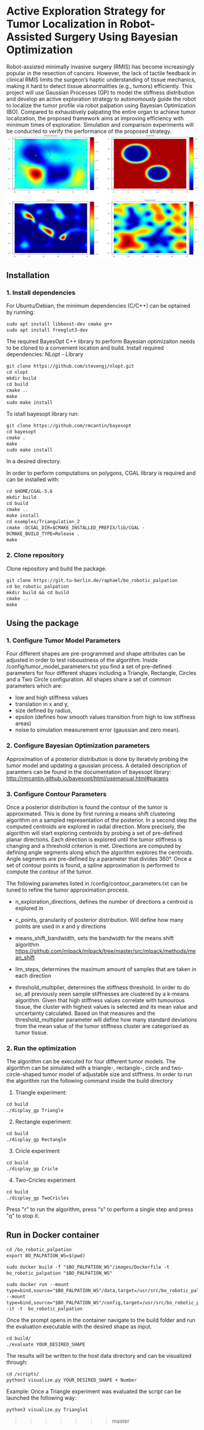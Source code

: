 
# Active Exploration Strategy for Tumor Localization in Robot-Assisted Surgery Using Bayesian Optimization
Robot-assisted minimally invasive surgery (RMIS) has become increasingly popular
in the resection of cancers. However, the lack of tactile feedback in clinical RMIS limits the
surgeon’s haptic understanding of tissue mechanics, making it hard to detect tissue abnormalities
(e.g., tumors) efficiently. This project will use Gaussian Processes (GP) to model the stiffness
distribution and develop an active exploration strategy to autonomously guide the robot to localize
the tumor profile via robot palpation using Bayesian Optimization (BO). Compared to exhaustively
palpating the entire organ to achieve tumor localization, the proposed framework aims at improving
efficiency with minimum times of exploration. Simulation and comparison experiments will be
conducted to verify the performance of the proposed strategy.
![Example Image](READMEPHOTO.png)

## Installation
### 1. Install dependencies 
For Ubuntu/Debian, the minimum dependencies (C/C++) can be optained by running: 
```
sudo apt install libboost-dev cmake g++
sudo apt install freeglut3-dev

```
The required BayesOpt C++ library to perform Bayesian optimizaiton needs to be cloned to a convenient location and build. 
Install required dependencies:
NLopt - Library
```
git clone https://github.com/stevengj/nlopt.git
cd nlopt
mkdir build
cd build
cmake ..
make
sudo make install

```
To istall bayesopt library run:
```
git clone https://github.com/rmcantin/bayesopt
cd bayesopt
cmake . 
make
sudo make install
```
In a desired directory.

In order to perform computations on polygons, CGAL library is required and can be installed with:
```
cd $HOME/CGAL-5.6
mkdir build
cd build
cmake ..                                                                          
make install                                                                      
cd examples/Triangulation_2                                                       
cmake -DCGAL_DIR=$CMAKE_INSTALLED_PREFIX/lib/CGAL -DCMAKE_BUILD_TYPE=Release .    
make                                                                             
```
### 2. Clone repository
Clone repository and build the package.
```
git clone https://git.tu-berlin.de/raphael/bo_robotic_palpation
cd bo_robotic_palpation
mkdir build && cd build
cmake ..
make
```
## Using the package 
### 1. Configure Tumor Model Parameters
Four different shapes are pre-programmed and shape attributes can be adjusted in order to test roboustness of the algorithm. Inside /config/tumor_model_parameters.txt you find a set of pre-defined parameters for four different shapes including a Triangle, Rectangle, Circles and a Two Circle configuration. All shapes share a set of common parameters which are:
-   low and high stiffness values
-   translation in x and y,
-   size defined by radius,
-   epsilon (defines how smooth values transition from high to low stiffness areas)
-   noise to simulation measurement error (gaussian and zero mean).

### 2. Configure Bayesian Optimization parameters
Approximation of a posterior distribution is done by iterativly probing the tumor model and updating a gaussian process. A detailed description of paramters can be found in the documentation of bayesopt library: http://rmcantin.github.io/bayesopt/html/usemanual.html#params
### 3. Configure Contour Parameters
Once a posterior distribution is found the contour of the tumor is approximated. This is done by first running a means shift clustering algorithm on a sampled representation of the posterior. In a second step the computed centroids are explored in radial direction.
More precisely, the algorithm will start exploring centroids by probing a set of pre-defined planar directions. Each direction is explored until the tumor stiffness is changing and a threshold criterion is met. Directions are computed by defining angle segments along which the algorithm explores the centroids. Angle segments are pre-defined by a parameter that divides 360°. Once a set of contour points is found, a spline approximation is performed to compute the contour of the tumor.

The following parametes listed in /config/contour_parameters.txt can be tuned to refine the tumor approximation process. 
- n_exploration_directions, defines the number of directions a centroid is explored in
- c_points, granularity of posterior distribution. Will define how many points are used in x and y directions
-  means_shift_bandwidth, sets the bandwidth for the means shift algorithm https://github.com/mlpack/mlpack/tree/master/src/mlpack/methods/mean_shift
-   lim_steps, determines the maximum amount of samples that are taken in each direction

-   threshold_multiplier, determines the stiffness threshold. In order to do so, all previously seen sample stiffnesses are clustered by a k-means algorithm. Given that high stiffness values correlate with tumourous tissue, the cluster with highest values is selected and its mean value and uncertainty calculated. Based on that measures and the threshold_multiplier parameter will define how many standard deviations from the mean value of the tumor stiffness cluster are categorised as tumor tissue. 

### 2. Run the optimization
The algorithm can be executed for four different tumor models. The algorithm can be simulated with a triangle-, rectangle-, circle and two-circle-shaped tumor model of adjustable size and stiffness.
In order to run the algorithm run the following command inside the build directory 
1. Triangle experiment:
```
cd build
./display_gp Triangle
```
2. Rectangle experiment:
```
cd build
./display_gp Rectangle
```
3. Cricle experiment
```
cd build
./display_gp Cricle
```
4. Two-Cricles experiment
```
cd build
./display_gp TwoCricles
```
Press "r" to run the algorithm, press "s" to perform a single step and press "q" to stop it.


## Run in Docker container

```
cd /bo_robotic_palpation
export BO_PALPATION_WS=$(pwd)
```
```
sudo docker build -f "$BO_PALPATION_WS"/images/Dockerfile -t bo_robotic_palpation "$BO_PALPATION_WS"
```
```
sudo docker run --mount type=bind,source="$BO_PALPATION_WS"/data,target=/usr/src/bo_robotic_palpation/data --mount type=bind,source="$BO_PALPATION_WS"/config,target=/usr/src/bo_robotic_palpation/config -it -t  bo_robotic_palpation
```
Once the prompt opens in the container navigate to the build folder and run the evaluation executable with the desired shape as input.
```
cd build/
./evaluate YOUR_DESIRED_SHAPE
```
The results will be written to the host data directory and can be visualized through:
```
cd /scripts/
python3 visualize.py YOUR_DESIRED_SHAPE + Number
```
Example: Once a Triangle experiment was evaluated the script can be launched the following way:
```
python3 visualize.py Triangle1

```
>>>>>>> master
